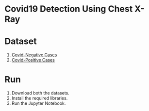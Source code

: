 # Covid19 Detection Using Chest X-Ray

# Dataset
  1) [Covid-Negative Cases](https://www.kaggle.com/paultimothymooney/chest-xray-pneumonia)
  2) [Covid-Positive Cases](https://github.com/ieee8023/covid-chestxray-dataset)

# Run

  1) Download both the datasets.
  2) Install the required libraries.
  3) Run the Jupyter Notebook.
    
